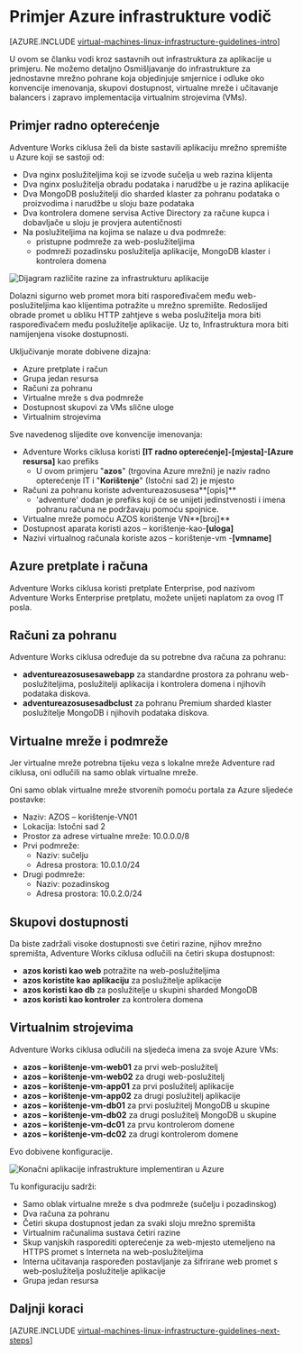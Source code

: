 <properties
    pageTitle="Primjer infrastrukture vodič | Microsoft Azure"
    description="Saznajte više o ključa dizajna i implementaciju smjernice za implementaciju infrastruktura za primjer servisu Azure."
    documentationCenter=""
    services="virtual-machines-linux"
    authors="iainfoulds"
    manager="timlt"
    editor=""
    tags="azure-resource-manager"/>

<tags
    ms.service="virtual-machines-linux"
    ms.workload="infrastructure-services"
    ms.tgt_pltfrm="vm-linux"
    ms.devlang="na"
    ms.topic="article"
    ms.date="09/08/2016"
    ms.author="iainfou"/>

# <a name="example-azure-infrastructure-walkthrough"></a>Primjer Azure infrastrukture vodič

[AZURE.INCLUDE [virtual-machines-linux-infrastructure-guidelines-intro](../../includes/virtual-machines-linux-infrastructure-guidelines-intro.md)] 

U ovom se članku vodi kroz sastavnih out infrastruktura za aplikacije u primjeru. Ne možemo detaljno Osmišljavanje do infrastrukture za jednostavne mrežno pohrane koja objedinjuje smjernice i odluke oko konvencije imenovanja, skupovi dostupnost, virtualne mreže i učitavanje balancers i zapravo implementacija virtualnim strojevima (VMs).


## <a name="example-workload"></a>Primjer radno opterećenje

Adventure Works ciklusa želi da biste sastavili aplikaciju mrežno spremište u Azure koji se sastoji od:

- Dva nginx poslužiteljima koji se izvode sučelja u web razina klijenta
- Dva nginx poslužitelja obradu podataka i narudžbe u je razina aplikacije
- Dva MongoDB poslužitelji dio sharded klaster za pohranu podataka o proizvodima i narudžbe u sloju baze podataka
- Dva kontrolera domene servisa Active Directory za račune kupca i dobavljače u sloju je provjera autentičnosti
- Na poslužiteljima na kojima se nalaze u dva podmreže:
    - pristupne podmreže za web-poslužiteljima 
    - podmreži pozadinsku poslužitelja aplikacije, MongoDB klaster i kontrolera domena

![Dijagram različite razine za infrastrukturu aplikacije](./media/virtual-machines-common-infrastructure-service-guidelines/example-tiers.png)

Dolazni sigurno web promet mora biti raspoređivačem među web-poslužiteljima kao klijentima potražite u mrežno spremište. Redoslijed obrade promet u obliku HTTP zahtjeve s weba poslužitelja mora biti raspoređivačem među poslužitelje aplikacije. Uz to, Infrastruktura mora biti namijenjena visoke dostupnosti.

Uključivanje morate dobivene dizajna:

- Azure pretplate i račun
- Grupa jedan resursa
- Računi za pohranu
- Virtualne mreže s dva podmreže
- Dostupnost skupovi za VMs slične uloge
- Virtualnim strojevima

Sve navedenog slijedite ove konvencije imenovanja:

- Adventure Works ciklusa koristi **[IT radno opterećenje]-[mjesta]-[Azure resursa]** kao prefiks
    - U ovom primjeru "**azos**" (trgovina Azure mrežni) je naziv radno opterećenje IT i "**Korištenje**" (Istočni sad 2) je mjesto
- Računi za pohranu koriste adventureazosusesa**[opis]**
    - 'adventure' dodan je prefiks koji će se unijeti jedinstvenosti i imena pohranu računa ne podržavaju pomoću spojnice.
- Virtualne mreže pomoću AZOS korištenje VN**[broj]**
- Dostupnost aparata koristi azos – korištenje-kao-**[uloga]**
- Nazivi virtualnog računala koriste azos – korištenje-vm -**[vmname]**


## <a name="azure-subscriptions-and-accounts"></a>Azure pretplate i računa

Adventure Works ciklusa koristi pretplate Enterprise, pod nazivom Adventure Works Enterprise pretplatu, možete unijeti naplatom za ovog IT posla.


## <a name="storage-accounts"></a>Računi za pohranu

Adventure Works ciklusa određuje da su potrebne dva računa za pohranu:

- **adventureazosusesawebapp** za standardne prostora za pohranu web-poslužiteljima, poslužitelji aplikacija i kontrolera domena i njihovih podataka diskova.
- **adventureazosusesadbclust** za pohranu Premium sharded klaster poslužitelje MongoDB i njihovih podataka diskova.


## <a name="virtual-network-and-subnets"></a>Virtualne mreže i podmreže

Jer virtualne mreže potrebna tijeku veza s lokalne mreže Adventure rad ciklusa, oni odlučili na samo oblak virtualne mreže.

Oni samo oblak virtualne mreže stvorenih pomoću portala za Azure sljedeće postavke:

- Naziv: AZOS – korištenje-VN01
- Lokacija: Istočni sad 2
- Prostor za adrese virtualne mreže: 10.0.0.0/8
- Prvi podmreže:
    - Naziv: sučelju
    - Adresa prostora: 10.0.1.0/24
- Drugi podmreže:
    - Naziv: pozadinskog
    - Adresa prostora: 10.0.2.0/24


## <a name="availability-sets"></a>Skupovi dostupnosti

Da biste zadržali visoke dostupnosti sve četiri razine, njihov mrežno spremišta, Adventure Works ciklusa odlučili na četiri skupa dostupnost:

- **azos koristi kao web** potražite na web-poslužiteljima
- **azos koristite kao aplikaciju** za poslužitelje aplikacije
- **azos koristi kao db** za poslužitelje u skupini sharded MongoDB
- **azos koristi kao kontroler** za kontrolera domena


## <a name="virtual-machines"></a>Virtualnim strojevima

Adventure Works ciklusa odlučili na sljedeća imena za svoje Azure VMs:

- **azos – korištenje-vm-web01** za prvi web-poslužitelj
- **azos – korištenje-vm-web02** za drugi web-poslužitelj
- **azos – korištenje-vm-app01** za prvi poslužitelj aplikacije
- **azos – korištenje-vm-app02** za drugi poslužitelj aplikacije
- **azos – korištenje-vm-db01** za prvi poslužitelj MongoDB u skupine
- **azos – korištenje-vm-db02** za drugi poslužitelj MongoDB u skupine
- **azos – korištenje-vm-dc01** za prvu kontrolerom domene
- **azos – korištenje-vm-dc02** za drugi kontrolerom domene

Evo dobivene konfiguracije.

![Konačni aplikacije infrastrukture implementiran u Azure](./media/virtual-machines-common-infrastructure-service-guidelines/example-config.png)

Tu konfiguraciju sadrži:

- Samo oblak virtualne mreže s dva podmreže (sučelju i pozadinskog)
- Dva računa za pohranu
- Četiri skupa dostupnost jedan za svaki sloju mrežno spremišta
- Virtualnim računalima sustava četiri razine
- Skup vanjskih rasporediti opterećenje za web-mjesto utemeljeno na HTTPS promet s Interneta na web-poslužiteljima
- Interna učitavanja raspoređen postavljanje za šifrirane web promet s web-poslužitelja poslužitelje aplikacije
- Grupa jedan resursa


## <a name="next-steps"></a>Daljnji koraci

[AZURE.INCLUDE [virtual-machines-linux-infrastructure-guidelines-next-steps](../../includes/virtual-machines-linux-infrastructure-guidelines-next-steps.md)] 